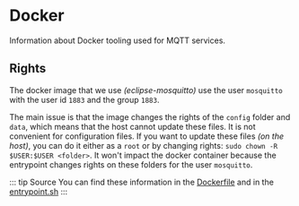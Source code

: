 # Docker
Information about Docker tooling used for MQTT services.

## Rights
The docker image that we use *(eclipse-mosquitto)* use the user `mosquitto` with the user id `1883` and the group `1883`.

The main issue is that the image changes the rights of the `config` folder and `data`, which means that the host cannot update these files. It is not convenient for configuration files. If you want to update these files *(on the host)*, you can do it either as a `root` or by changing rights: `sudo chown -R $USER:$USER <folder>`. It won't impact the docker container because the entrypoint changes rights on these folders for the user `mosquitto`.

::: tip Source
You can find these information in the [Dockerfile](https://github.com/eclipse/mosquitto/blob/faeb9e9122c35d24bc6667a48275e37b5732f54a/docker/2.0/Dockerfile#L88) and in the [entrypoint.sh](https://github.com/eclipse/mosquitto/blob/faeb9e9122c35d24bc6667a48275e37b5732f54a/docker/2.0/docker-entrypoint.sh#L7)
:::
